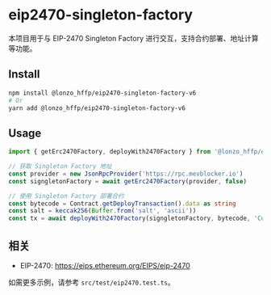 # eip2470-singleton-factory

本项目用于与 EIP-2470 Singleton Factory 进行交互，支持合约部署、地址计算等功能。

## Install

```bash
npm install @lonzo_hffp/eip2470-singleton-factory-v6
# Or
yarn add @lonzo_hffp/eip2470-singleton-factory-v6
```

## Usage

```typescript
import { getErc2470Factory, deployWith2470Factory } from '@lonzo_hffp/eip2470-singleton-factory-v6';

// 获取 Singleton Factory 地址
const provider = new JsonRpcProvider('https://rpc.mevblocker.io')
const signgletonFactory = await getErc2470Factory(provider, false)

// 使用 Singleton Factory 部署合约
const bytecode = Contract.getDeployTransaction().data as string
const salt = keccak256(Buffer.from('salt', 'ascii'))
const tx = await deployWith2470Factory(signgletonFactory, bytecode, 'Contract Tag');
```

## 相关

- EIP-2470: https://eips.ethereum.org/EIPS/eip-2470

如需更多示例，请参考 `src/test/eip2470.test.ts`。

